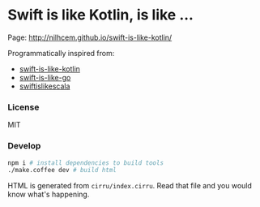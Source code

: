 
# Swift is like Kotlin, is like ...

Page: http://nilhcem.github.io/swift-is-like-kotlin/

Programmatically inspired from:
- [swift-is-like-kotlin](https://github.com/Nilhcem/swift-is-like-kotlin)
- [swift-is-like-go](https://github.com/jiyinyiyong/swift-is-like-go)
- [swiftislikescala](https://github.com/leverich/swiftislikescala)

### License

MIT

### Develop

```bash
npm i # install dependencies to build tools
./make.coffee dev # build html
```

HTML is generated from `cirru/index.cirru`.
Read that file and you would know what's happening.

